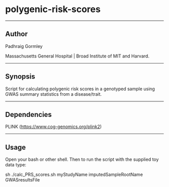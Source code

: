 # polygenic-risk-scores
----------------------
Author
----------------------
Padhraig Gormley

Massachusetts General Hospital | Broad Institute of MIT and Harvard.


----------------------
Synopsis
----------------------
Script for calculating polygenic risk scores in a genotyped sample using GWAS summary statistics from a disease/trait.  


----------------------
Dependencies
----------------------
PLINK (https://www.cog-genomics.org/plink2)


----------------------
Usage
----------------------
Open your bash or other shell. Then to run the script with the supplied toy data type:

sh ./calc_PRS_scores.sh myStudyName imputedSampleRootName GWASresultsFile
